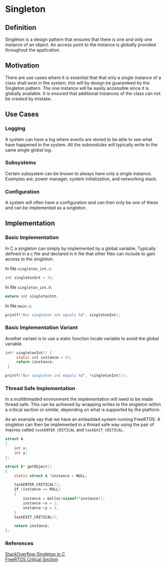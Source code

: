 # Singleton

## Definition

Singleton is a design pattern that ensures that there is one and only one instance of an object. An access point to the instance is globally provided throughout the application.

## Motivation

There are use cases where it is essential that that only a single instance of a class shall exist in the system, this will by design be guaranteed by the Singleton pattern. The one instance will be easily accessible since it is globally available. It is ensured that additional instances of the class can not be created by mistake.

## Use Cases

### Logging

A system can have a log where events are stored to be able to see what have happened in the system. All the submodules will typically write to the same single global log.

### Subsystems

Certain subsystem can be known to always have only a single instance. Examples are; power manager, system initialization, and networking stack.

### Configuration

A system will often have a configuration and can then only be one of these and can be implemented as a singleton.

## Implementation

### Basic Implementation

In C a singleton can simply by implemented by a global variable. Typically defined in a c file and declared in h file that other files can include to gain access to the singleton.

In file `singleton_int.c`:

```c
int singletonInt = 42;
```

In file `singleton_int.h`:

```c
extern int singletonInt;
```

In file `main.c`:

```c
printf("Our singleton int equals %d", singletonInt);
```

### Basic Implementation Variant

Another variant is to use a static function locale variable to avoid the global variable.

```c
int* singletonInt() {
     static int instance = 42;
     return &instance;
 }
```

```c
printf("Our singleton int equals %d", *singletonInt());
```

### Thread Safe Implementation

In a multithreaded environment the implementation will need to be made thread safe. This can be achieved by wrapping writes to the singleton within a critical section or similar, depending on what is supported by the platform.

As an example say that we have an embedded system running FreeRTOS. A singleton can then be implemented in a thread safe way using the pair of macros called `taskENTER_CRITICAL` and `taskEXIT_CRITICAL`.

```c
struct A
{
    int x;
    int y;
};

struct A* getObject()
{
    static struct A *instance = NULL;

    taskENTER_CRITICAL();
    if (instance == NULL)
    {
        instance = malloc(sizeof(*instance));
        instance->x = 1;
        instance->y = 2;
    }
    taskEXIT_CRITICAL();

    return instance;
};
```

### References

[StackOverflow Singleton in C](https://stackoverflow.com/questions/803673/how-to-create-a-singleton-in-c)  
[FreeRTOS Critical Section](https://www.freertos.org/taskENTER_CRITICAL_taskEXIT_CRITICAL.html)  
